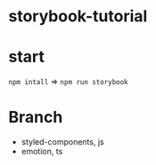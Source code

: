 # storybook-tutorial

# start
`npm intall` =>  `npm run storybook`

# Branch
- styled-components, js
- emotion, ts
